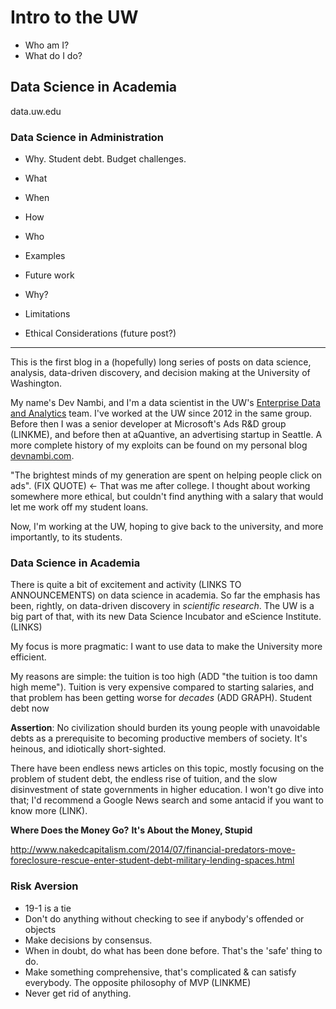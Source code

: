 # Intro to the UW

* Who am I?
* What do I do?

## Data Science in Academia

data.uw.edu

### Data Science in Administration

* Why. Student debt. Budget challenges. 
* What 
* When
* How
* Who


* Examples
* Future work
* Why?
* Limitations
* Ethical Considerations (future post?)

------------------------------------------------------------------------


This is the first blog in a (hopefully) long series of posts on data science, analysis, data-driven discovery, and decision making at the University of Washington.

My name's Dev Nambi, and I'm a data scientist in the UW's [Enterprise Data and Analytics](LINKME) team. I've worked at the UW since 2012 in the same group. Before then I was a senior developer at Microsoft's Ads R&D group (LINKME), and before then at aQuantive, an advertising startup in Seattle. A more complete history of my exploits can be found on my personal blog [devnambi.com](http://devnambi.com). 

"The brightest minds of my generation are spent on helping people click on ads". (FIX QUOTE) <- That was me after college. I thought about working somewhere more ethical, but couldn't find anything with a salary that would let me work off my student loans.

Now, I'm working at the UW, hoping to give back to the university, and more importantly, to its students. 

### Data Science in Academia

There is quite a bit of excitement and activity (LINKS TO ANNOUNCEMENTS) on data science in academia. So far the emphasis has been, rightly, on data-driven discovery in *scientific research*. The UW is a big part of that, with its new Data Science Incubator and eScience Institute. (LINKS)

My focus is more pragmatic: I want to use data to make the University more efficient.



My reasons are simple: the tuition is too high (ADD "the tuition is too damn high meme"). Tuition is very expensive compared to starting salaries, and that problem has been getting worse for *decades* (ADD GRAPH). Student debt now 

**Assertion**: No civilization should burden its young people with unavoidable debts as a prerequisite to becoming productive members of society. It's heinous, and idiotically short-sighted.


There have been endless news articles on this topic, mostly focusing on the problem of student debt, the endless rise of tuition, and the slow disinvestment of state governments in higher education. I won't go dive into that; I'd recommend a Google News search and some antacid if you want to know more (LINK).

**Where Does the Money Go?**
**It's About the Money, Stupid**

http://www.nakedcapitalism.com/2014/07/financial-predators-move-foreclosure-rescue-enter-student-debt-military-lending-spaces.html


### Risk Aversion

* 19-1 is a tie
* Don't do anything without checking to see if anybody's offended or objects
* Make decisions by consensus. 
* When in doubt, do what has been done before. That's the 'safe' thing to do.
* Make something comprehensive, that's complicated & can satisfy everybody. The opposite philosophy of MVP (LINKME)
* Never get rid of anything. 

